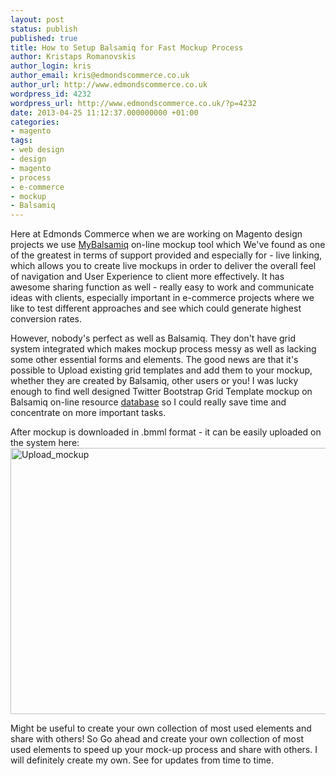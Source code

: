 ```yaml
---
layout: post
status: publish
published: true
title: How to Setup Balsamiq for Fast Mockup Process
author: Kristaps Romanovskis
author_login: kris
author_email: kris@edmondscommerce.co.uk
author_url: http://www.edmondscommerce.co.uk
wordpress_id: 4232
wordpress_url: http://www.edmondscommerce.co.uk/?p=4232
date: 2013-04-25 11:12:37.000000000 +01:00
categories:
- magento
tags:
- web design
- design
- magento
- process
- e-commerce
- mockup
- Balsamiq
---
```

Here at Edmonds Commerce when we are working on Magento design projects we use <a href="http://www.balsamiq.com/" title="Balsamiq - Mockup tool" target="_blank">MyBalsamiq</a> on-line mockup tool which We've found as one of the greatest in terms of support provided and especially for - live linking, which allows you to create live mockups in order to deliver the overall feel of navigation and User Experience to client more effectively. It has awesome sharing function as well - really easy to work and communicate ideas with clients, especially important in e-commerce projects where we like to test different approaches and see which could generate highest conversion rates. 

However, nobody's perfect as well as Balsamiq. They don't have grid system integrated which makes mockup process messy as well as lacking some other essential forms and elements. The good news are that it's possible to Upload existing grid templates and add them to your mockup, whether they are created by Balsamiq, other users or you! I was lucky enough to find well designed Twitter Bootstrap Grid Template mockup on Balsamiq on-line resource <a href="https://mockupstogo.mybalsamiq.com/projects" title="Balsamiq Mockups">database</a> so I could really save time and concentrate on more important tasks.

After mockup is downloaded in .bmml format - it can be easily uploaded on the system here:
<a href="http://www.edmondscommerce.co.uk/wp-content/uploads/2013/04/Upload_mockup.jpg"><img src="{% img  ({{ site.url }}/assets/Upload_mockup-600x426.jpg %}" alt="Upload_mockup" width="600" height="426" class="alignnone size-medium wp-image-4238" /></a>

Might be useful to create your own collection of most used elements and share with others! So Go ahead and create your own collection of most used elements to speed up your mock-up process and share with others. I will definitely create my own. See for updates from time to time.

